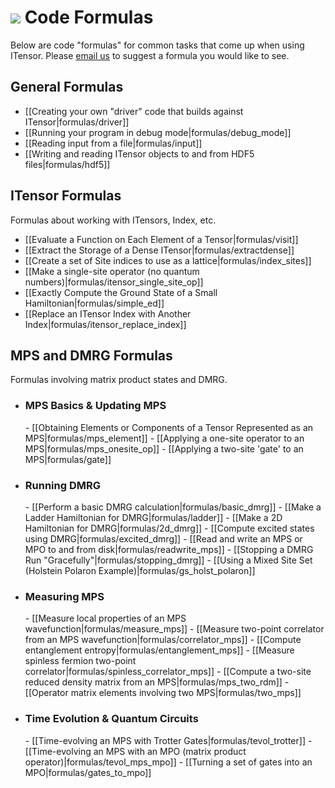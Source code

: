# <img src="docs/VERSION/formulas/icon.png" class="largeicon">  Code Formulas #

Below are code "formulas" for common tasks that come up when using ITensor. 
Please <a href="/about.html">email us</a> to suggest a formula you would
like to see.

## General Formulas 

* [[Creating your own "driver" code that builds against ITensor|formulas/driver]]
* [[Running your program in debug mode|formulas/debug_mode]]
* [[Reading input from a file|formulas/input]]
* [[Writing and reading ITensor objects to and from HDF5 files|formulas/hdf5]]

## ITensor Formulas
Formulas about working with ITensors, Index, etc.

* [[Evaluate a Function on Each Element of a Tensor|formulas/visit]]
* [[Extract the Storage of a Dense ITensor|formulas/extractdense]]
* [[Create a set of Site indices to use as a lattice|formulas/index_sites]]
* [[Make a single-site operator (no quantum numbers)|formulas/itensor_single_site_op]]
* [[Exactly Compute the Ground State of a Small Hamiltonian|formulas/simple_ed]]
* [[Replace an ITensor Index with Another Index|formulas/itensor_replace_index]]

## MPS and DMRG Formulas
Formulas involving matrix product states and DMRG.

* <h3>MPS Basics & Updating MPS</h3>
    - [[Obtaining Elements or Components of a Tensor Represented as an MPS|formulas/mps_element]]
    - [[Applying a one-site operator to an MPS|formulas/mps_onesite_op]]
    - [[Applying a two-site 'gate' to an MPS|formulas/gate]]

* <h3>Running DMRG</h3>
    - [[Perform a basic DMRG calculation|formulas/basic_dmrg]]
    - [[Make a Ladder Hamiltonian for DMRG|formulas/ladder]]
    - [[Make a 2D Hamiltonian for DMRG|formulas/2d_dmrg]]
    - [[Compute excited states using DMRG|formulas/excited_dmrg]]
    - [[Read and write an MPS or MPO to and from disk|formulas/readwrite_mps]]
    - [[Stopping a DMRG Run "Gracefully"|formulas/stopping_dmrg]]
    - [[Using a Mixed Site Set (Holstein Polaron Example)|formulas/gs_holst_polaron]]

* <h3>Measuring MPS</h3>
    - [[Measure local properties of an MPS wavefunction|formulas/measure_mps]]
    - [[Measure two-point correlator from an MPS wavefunction|formulas/correlator_mps]]
    - [[Compute entanglement entropy|formulas/entanglement_mps]]
    - [[Measure spinless fermion two-point correlator|formulas/spinless_correlator_mps]]
    - [[Compute a two-site reduced density matrix from an MPS|formulas/mps_two_rdm]]
    - [[Operator matrix elements involving two MPS|formulas/two_mps]]

* <h3>Time Evolution & Quantum Circuits</h3>
    - [[Time-evolving an MPS with Trotter Gates|formulas/tevol_trotter]]
    - [[Time-evolving an MPS with an MPO (matrix product operator)|formulas/tevol_mps_mpo]]
    - [[Turning a set of gates into an MPO|formulas/gates_to_mpo]]

